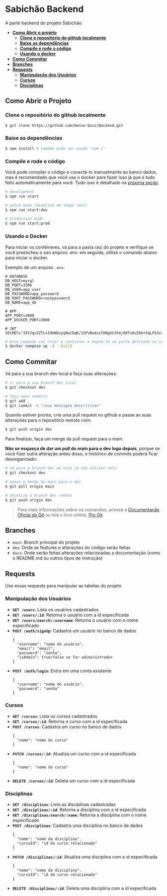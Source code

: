 # Sabichão Backend

A parte backend do projeto Sabichão.

- [**Como Abrir o projeto**](#como-abrir-o-projeto)
  - [**Clone o repositório do github localmente**](#clone-o-repositório-do-github-localmente)
  - [**Baixe as dependências**](#baixe-as-dependências)
  - [**Compile e rode o código**](#compile-e-rode-o-código)
  - [**Usando o docker**](#usando-o-docker)
- [**Como Commitar**](#como-commitar)
- [**Branches**](#branches)
- [**Requests**](#requests)
  - [**Manipulação dos Usuários**](#manipulação-dos-usuários)
  - [**Cursos**](#cursos)
  - [**Disciplinas**](#disciplinas)

## Como Abrir o Projeto

### Clone o repositório do github localmente

```bash
$ git clone https://github.com/Genio-Quiz/Backend.git
```

### Baixe as dependências

```bash
$ npm install # também pode ser usado "npm i"
```

### Compile e rode o código
Você pode compilar o código e conectá-lo manualmente ao banco dados, mas é recomendado que você use o docker para fazer isso já que é tudo feito automáticamente para você. Tudo isso é detalhado na [próxima seção](#usando-o-docker).
```bash
# development
$ npm run start

# watch mode (atualiza em tempo real)
$ npm run start:dev

# production mode
$ npm run start:prod
```

### Usando o Docker

Para iniciar os contêineres, vá para a pasta raiz do projeto e verifique se você preencheu o seu arquivo .env. em seguida, utilize o comando abaixo para iniciar o docker.

Exemplo de um arquivo `.env`:
```
# DATABASE
DB_HOST=mysql
DB_PORT=3306
DB_USER=app_user
DB_PASSWORD=app_password
DB_ROOT_PASSWORD=rootpassword
DB_NAME=app_db

# APP
APP_PORT=3000
APP_DOCKER_PORT=3000

# JWT
SECRET="3IVJqcSZTLx19UNbzyq9wiDqK/1SPvBw4xzfUNgUCdtmj88TxOuI6k+SqLFk3v4OYM+RlQKyEuf9sGb68JrTNA"
```

```bash
# Esse comando vai criar o container e mapeá-lo ao porte definido no arquivo .env
$ docker compose up -d --build
```

## Como Commitar

Vá para a sua branch dev local e faça suas alterações:

```bash
# ir para a sua branch dev local
$ git checkout dev

# faça seus commits
$ git add .
$ git commit -m "<sua mensagem descritiva>"
```

Quando estiver pronto, crie uma pull request no github e passe as suas alterações para o repositório remoto com:

```bash
$ git push origin dev
```

Para finalizar, faça um merge da pull request para o main.

**Não se esqueça de dar um pull do main para o dev logo depois**, porque se você fizer outra alteração antes disso, o histórico de commits poderá ficar desorganizado:

```bash
# vá para a branch dev se você já não estiver nela
$ git checkout dev

# passe o merge da main para o dev
$ git pull origin main

# atualize a branch dev remota
$ git push origin dev
```

> Para mais informações sobre os comandos, acesse a [Documentação Oficial do Git](https://git-scm.com/docs) ou leia o livro online, [Pro Git](https://git-scm.com/book/en/v2).

## Branches
- `main`: Branch principal do projeto
- `dev`: Onde as features e alterações do código serão feitas
- `docs`: Onde serão feitas alterações relacionadas a documentação (como o README.md ou outros tipos de instrução)

## Requests
Use essas requests para manipular as tabelas do projeto

### Manipulação dos Usuários
- **`GET /users`**: Lista os usuários cadastrados
- **`GET /users/:id`**: Retorna o usuário com a id especificada
- **`GET /users/search/:username`**: Retorna o usuário com o nome especificado
- **`POST /auth/signUp`**: Cadastra um usuário no banco de dados
  ```
  {
    "username": "nome do usuário",
    "email": "email",
    "password": "senha",
    "isAdmin": true/false se for adiministrador
  }
  ```
- **`POST /auth/login`**: Entra em uma conta existente
  ```
  {
    "username": "nome do usuário",
    "password": "senha"
  }
  ```
### Cursos
- **`GET /cursos`**: Lista os cursos cadastrados
- **`GET /cursos/:id`**: Retorna o curso com a id especificada
- **`POST /cursos`**: Cadastra um curso no banco de dados
  ```
  {
    "nome": "nome do curso"
  }
  ```
- **`PATCH /cursos/:id`**: Atualiza um curso com a id especificada
  ```
  {
    "nome": "nome do curso"
  }
  ```
- **`DELETE /cursos/:id`**: Deleta um curso com a id especificada
### Disciplinas
- **`GET /disciplinas`**: Lista as disciplinas cadastradas
- **`GET /disciplinas/:id`**: Retorna a disciplina com a id especificada
- **`GET /disciplinas/search/:name`**: Retorna a disciplina com o nome especificado
- **`POST /disciplinas`**: Cadastra uma disciplina no banco de dados
  ```
  {
    "nome": "nome da disciplina",
    "cursoId": "id do curso relacionado"
  }
  ```
- **`PATCH /disciplinas/:id`**: Atualiza uma disciplina com a id especificada
  ```
  {
    "nome": "nome da disciplina",
    "cursoId": "id do curso relacionado"
  }
  ```
- **`DELETE /disciplinas/:id`**: Deleta uma disciplina com a id especificada